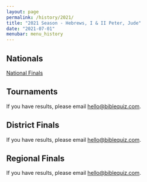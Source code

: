 ```yaml
---
layout: page
permalink: /history/2021/
title: "2021 Season - Hebrews, I & II Peter, Jude"
date: "2021-07-01"
menubar: menu_history
---
```


## Nationals

<a href="{% link _pages/history/2021/nationals.md %}" class="button is-primary">National Finals</a>

## Tournaments
If you have results, please email <hello@biblequiz.com>.

## District Finals
If you have results, please email <hello@biblequiz.com>.

## Regional Finals
If you have results, please email <hello@biblequiz.com>.
